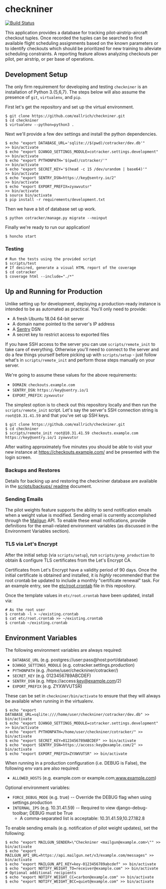 checkniner
==========

[![Build Status](https://travis-ci.org/eallrich/checkniner.png)](https://travis-ci.org/eallrich/checkniner)

This application provides a database for tracking pilot-airstrip-aircraft
checkout tuples. Once recorded the tuples can be searched to find available
flight scheduling assignments based on the known parameters or to identify
checkouts which should be prioritized for new training to alleviate scheduling
constraints. A reporting feature allows analyzing checkouts per pilot, per
airstrip, or per base of operations.

Development Setup
-----------------

The only firm requirement for developing and testing `checkniner` is an
installation of Python 3.{5,6,7}. The steps below will also assume the presence
of `git`, `virtualenv`, and `pip`.

First let's get the repository and set up the virtual environment.

```shell
$ git clone https://github.com/eallrich/checkniner.git
$ cd checkniner
$ virtualenv --python=python3 .
```

Next we'll provide a few dev settings and install the python dependencies.

```shell
$ echo "export DATABASE_URL='sqlite://$(pwd)/cotracker/dev.db'"       >> bin/activate
$ echo "export DJANGO_SETTINGS_MODULE=cotracker.settings.development" >> bin/activate
$ echo "export PYTHONPATH='$(pwd)/cotracker/'"                        >> bin/activate
$ echo "export SECRET_KEY='$(head -c 15 /dev/urandom | base64)'"      >> bin/activate
$ echo "export SENTRY_DSN=https://key@sentry.io/2"                    >> bin/activate
$ echo "export EXPORT_PREFIX=zyxwvutsr"                               >> bin/activate
$ source bin/activate
$ pip install -r requirements/development.txt
```

Then we have a bit of database set up work.

```shell
$ python cotracker/manage.py migrate --noinput
```

Finally we're ready to run our application!

```shell
$ honcho start
```

### Testing ###

```shell
# Run the tests using the provided script
$ scripts/test
# If desired, generate a visual HTML report of the coverage
$ cd cotracker
$ coverage html --include="./*"
```

Up and Running for Production
-----------------------------

Unlike setting up for development, deploying a production-ready instance is
intended to be as automated as practical. You'll only need to provide:

- A fresh Ubuntu 18.04 64-bit server
- A domain name pointed to the server's IP address
- A [Sentry](https://sentry.io/) DSN
- A secret key to restrict access to exported files

If you have SSH access to the server you can use `scripts/remote_init` to take
care of everything. Otherwise you'll need to connect to the server and do a few
things yourself before picking up with `scripts/setup` - just follow what's in
`scripts/remote_init` and perform those steps manually on your server.

We're going to assume these values for the above requirements:

- `DOMAIN`: `checkouts.example.com`
- `SENTRY_DSN`: `https://key@sentry.io/1`
- `EXPORT_PREFIX`: `zyxwvutsr`

The simplest option is to check out this repository locally and then run the
`scripts/remote_init` script. Let's say the server's SSH connection string is
`root@10.31.41.59` and that you've set up SSH keys.

```shell
$ git clone https://github.com/eallrich/checkniner.git
$ cd checkniner
$ scripts/remote_init root@10.31.41.59 checkouts.example.com https://key@sentry.io/1 zyxwvutsr
```

After waiting approximately five minutes you should be able to visit your new
instance at https://checkouts.example.com/ and be presented with the login
screen.

### Backups and Restores ###

Details for backing up and restoring the checkniner database are available in
the [scripts/backups/ readme](scripts/backups) document.

### Sending Emails ###

The pilot weights feature supports the ability to send notification emails
when a weight value is modified. Sending email is currently accomplished
through the [Mailgun](https://mailgun.com/) API. To enable these email
notifications, provide definitions for the email-related environment variables
(as discussed in the Environment Variables section).

### TLS via Let's Encrypt ###

After the initial setup (via `scripts/setup`), run `scripts/prep_production` to
obtain & configure TLS certificates from the Let's Encrypt CA.

Certificates from Let's Encrypt have a validity period of 90 days. Once the
initial certificate is obtained and installed, it is _highly_ recommended that
the root crontab be updated to include a monthly "certificate renewal" task.
For an example entry, see the [etc/root.crontab](etc/root.crontab) file in this
repository.

Once the template values in `etc/root.crontab` have been updated, install via:
```shell
# As the root user
$ crontab -l > ~/existing.crontab
$ cat etc/root.crontab >> ~/existing.crontab
$ crontab ~/existing.crontab
```

Environment Variables
---------------------

The following environment variables are always required:
+ `DATABASE_URL` (e.g. postgres://user:pass@host:port/database)
+ `DJANGO_SETTINGS_MODULE` (e.g. cotracker.settings.production)
+ `PYTHONPATH` (e.g. /home/user/checkniner/cotracker/)
+ `SECRET_KEY` (e.g. 0123456789ABCDEF)
+ `SENTRY_DSN` (e.g. https://access:key@example.com/2)
+ `EXPORT_PREFIX` (e.g. ZYXWVUTSR)

These can be set in `checkniner/bin/activate` to ensure that they will always be available
when running in the virtualenv.

```shell
$ echo "export DATABASE_URL=sqlite:////home/user/checkniner/cotracker/dev.db" >> bin/activate
$ echo "export DJANGO_SETTINGS_MODULE=cotracker.settings.development" >> bin/activate
$ echo "export PYTHONPATH=/home/user/checkniner/cotracker/" >> bin/activate
$ echo "export SECRET_KEY=0123456789ABCDEF" >> bin/activate
$ echo "export SENTRY_DSN=https://access:key@example.com/2" >> bin/activate
$ echo "export EXPORT_PREFIX=ZYXWVUTSR" >> bin/activate
```

When running in a production configuration (i.e. DEBUG is False), the following env vars are also required:
+ `ALLOWED_HOSTS` (e.g. example.com or example.com,www.example.com)

Optional environment variables:
+ `FORCE_DEBUG_MODE` (e.g. true) -- Override the DEBUG flag when using settings.production
+ `INTERNAL_IPS` (e.g. 10.31.41.59) -- Required to view django-debug-toolbar; DEBUG must be True
    - A comma-separated list is acceptable: 10.31.41.59,10.27.182.8

To enable sending emails (e.g. notification of pilot weight updates), set the following:
```shell
$ echo "export MAILGUN_SENDER=\"Checkniner <mailgun@example.com>\"" >> bin/activate
$ echo "export MAILGUN_API_URL=https://api.mailgun.net/v3/example.com/messages" >> bin/activate
$ echo "export MAILGUN_API_KEY=key-0123456789abcdef" >> bin/activate
$ echo "export NOTIFY_WEIGHT_TO=receiver@example.com" >> bin/activate
# Optional additional recipients
$ echo "export NOTIFY_WEIGHT_CC=carbon@example.com" >> bin/activate
$ echo "export NOTIFY_WEIGHT_BCC=quiet@example.com" >> bin/activate
```

